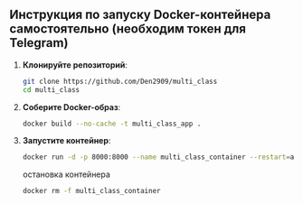 ## Инструкция по запуску Docker-контейнера самостоятельно (необходим токен для Telegram)

1. **Клонируйте репозиторий**:
   ```bash
   git clone https://github.com/Den2909/multi_class
   cd multi_class
   ```

2. **Соберите Docker-образ**:
   ```bash
   docker build --no-cache -t multi_class_app .
   ```

3. **Запустите контейнер**:

  
     ```bash
     docker run -d -p 8000:8000 --name multi_class_container --restart=always multi_class_app
     ```

   остановка контейнера
     ```bash
     docker rm -f multi_class_container
     ```
